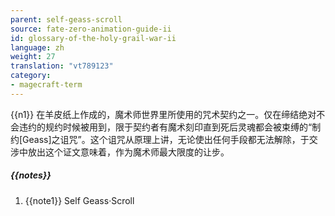 ```yaml
---
parent: self-geass-scroll
source: fate-zero-animation-guide-ii
id: glossary-of-the-holy-grail-war-ii
language: zh
weight: 27
translation: "vt789123"
category:
- magecraft-term
---
```


{{n1}}
在羊皮纸上作成的，魔术师世界里所使用的咒术契约之一。仅在缔结绝对不会违约的规约时候被用到，限于契约者有魔术刻印直到死后灵魂都会被束缚的“制约[Geass]之诅咒”。这个诅咒从原理上讲，无论使出任何手段都无法解除，于交涉中放出这个证文意味着，作为魔术师最大限度的让步。

##### {{notes}}

1. {{note1}} Self Geass·Scroll
